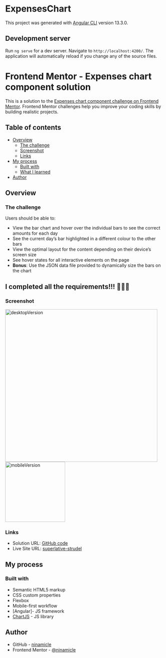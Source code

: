 # ExpensesChart

This project was generated with [Angular CLI](https://github.com/angular/angular-cli) version 13.3.0.

## Development server

Run `ng serve` for a dev server. Navigate to `http://localhost:4200/`. The application will automatically reload if you change any of the source files.

# Frontend Mentor - Expenses chart component solution

This is a solution to the [Expenses chart component challenge on Frontend Mentor](https://www.frontendmentor.io/challenges/expenses-chart-component-e7yJBUdjwt). Frontend Mentor challenges help you improve your coding skills by building realistic projects. 

## Table of contents

- [Overview](#overview)
  - [The challenge](#the-challenge)
  - [Screenshot](#screenshot)
  - [Links](#links)
- [My process](#my-process)
  - [Built with](#built-with)
  - [What I learned](#what-i-learned)
- [Author](#author)


## Overview

### The challenge

Users should be able to:

- View the bar chart and hover over the individual bars to see the correct amounts for each day
- See the current day’s bar highlighted in a different colour to the other bars
- View the optimal layout for the content depending on their device’s screen size
- See hover states for all interactive elements on the page
- **Bonus**: Use the JSON data file provided to dynamically size the bars on the chart

## I completed all the requirements!!! 🎉🎉🎉 

### Screenshot
<img width="485" alt="desktopVersion" src="https://user-images.githubusercontent.com/47386569/183255662-65983f6b-8317-4f54-b2df-451bab89ec32.png">

<img width="191" alt="mobileVersion" src="https://user-images.githubusercontent.com/47386569/183255673-b32b5717-8539-4af2-a496-ea2c20f9fba6.png">

### Links

- Solution URL: [GitHub code](https://github.com/ninamicle/expenses-chart)
- Live Site URL: [superlative-strudel](https://superlative-strudel-608133.netlify.app/)

## My process

### Built with

- Semantic HTML5 markup
- CSS custom properties
- Flexbox
- Mobile-first workflow
- [Angular]- JS framework
- [ChartJS](https://www.chartjs.org/) - JS library

## Author

- GitHub - [ninamicle](https://github.com/ninamicle)
- Frontend Mentor - [@ninamicle](https://www.frontendmentor.io/profile/ninamicle)
